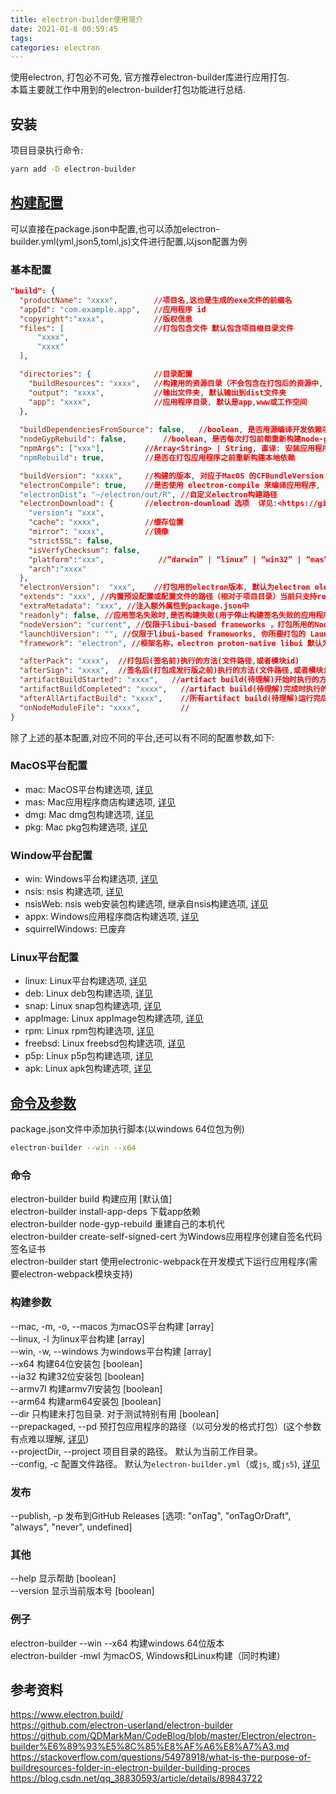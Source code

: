 ```yaml
---
title: electron-builder使用简介
date: 2021-01-8 00:59:45
tags:
categories: electron
---
```

使用electron, 打包必不可免, 官方推荐electron-builder库进行应用打包.  
本篇主要就工作中用到的electron-builder打包功能进行总结.

## 安装

项目目录执行命令:

``` bash
yarn add -D electron-builder
```

## [构建配置](https://www.electron.build/configuration/configuration)

可以直接在package.json中配置,也可以添加electron-builder.yml(yml,json5,toml,js)文件进行配置,以json配置为例  

### 基本配置

``` json
"build": {
  "productName": "xxxx",        //项目名,这也是生成的exe文件的前缀名
  "appId": "com.example.app",   //应用程序 id
  "copyright":"xxxx",           //版权信息
  "files": [                    //打包包含文件 默认包含项目根目录文件
      "xxxx",
      "xxxx"
  ],

  "directories": {              //目录配置
    "buildResources": "xxxx",   //构建用的资源目录（不会包含在打包后的资源中, 例如nsis要用到的构建配置文件）
    "output": "xxxx",           //输出文件夹, 默认输出到dist文件夹
    "app": "xxxx",              //应用程序目录, 默认是app,www或工作空间
  },
  
  "buildDependenciesFromSource": false,   //boolean, 是否用源编译开发依赖项
  "nodeGypRebuild": false,        //boolean, 是否每次打包前都重新构建node-gyp
  "npmArgs": ["xxx"],         //Array<String> | String, 直译: 安装应用程序本地依赖（native deps） 时添加的额外命令行参数, 原文: Additional command line arguments to use when installing app native deps. 
  "npmRebuild": true,         //是否在打包应用程序之前重新构建本地依赖

  "buildVersion": "xxxx",     //构建的版本, 对应于MacOS 的CFBundleVersion 和 Windows 元数据属性，默认对应Version, 如果已经定义TRAVIS_BUILD_NUMBER 、 APPVEYOR_BUILD_NUMBER 、 CIRCLE_BUILD_NUM 、 BUILD_NUMBER 、 bamboo.buildNumber 这些环境变量，那么将会被用作 build Version（version.build_number）
  "electronCompile": true,    //是否使用 electron-compile 来编译应用程序, 注:electronCompile已废弃
  "electronDist": "~/electron/out/R", //自定义electron构建路径
  "electronDownload": {       //electron-download 选项  详见:<https://github.com/electron/get#usage>
    "version": "xxx",
    "cache": "xxxx",          //缓存位置
    "mirror": "xxxx",         //镜像
    "strictSSL": false,
    "isVerfyChecksum": false,
    "platform":"xxx",            //“darwin” | “linux” | “win32” | “mas”
    "arch":"xxxx" 
  },
  "electronVersion":  "xxx",    //打包用的electron版本, 默认为electron electron-prebuilt electron-prebuilt-compile 依赖版本
  "extends": "xxx", //内置预设配置或配置文件的路径（相对于项目目录）当前只支持react-cra,如果安装了react-scripts依赖, react-cra会被自动设置，设置为null可以禁用自动检测
  "extraMetadata": "xxx", //注入额外属性到package.json中
  "readonly": false, //应用签名失败时,是否构建失败(用于停止构建签名失败的应用程序) 
  "nodeVersion": "current", //仅限于libui-based frameworks ，打包所用的NodeJS版本，设置current表示当前运行的NodeJS版本
  "launchUiVersion": "", //仅限于libui-based frameworks, 你所要打包的 LaunchUI 版本. 仅仅针对于Windows, 默认为适合框架使用的版本
  "framework": "electron", //框架名称，electron proton-native libui 默认为electron

  "afterPack": "xxxx",  //打包后(签名前)执行的方法(文件路径,或者模块id)
  "afterSign": "xxxx",  //签名后(打包成发行版之前)执行的方法(文件路径,或者模块id)
  "artifactBuildStarted": "xxxx",   //artifact build(待理解)开始时执行的方法(文件路径,或者模块id)
  "artifactBuildCompleted": "xxxx",   //artifact build(待理解)完成时执行的方法(文件路径,或者模块id)
  "afterAllArtifactBuild": "xxxx",    //所有artifact build(待理解)运行完后执行的方法(文件路径,或者模块id)
  "onNodeModuleFile": "xxxx",         //
}
```

除了上述的基本配置,对应不同的平台,还可以有不同的配置参数,如下:  

### MacOS平台配置

- mac: MacOS平台构建选项, [详见](https://www.electron.build/configuration/mac)  
- mas: Mac应用程序商店构建选项, [详见](https://www.electron.build/configuration/mas)  
- dmg: Mac dmg包构建选项, [详见](https://www.electron.build/configuration/dmg)  
- pkg: Mac pkg包构建选项, [详见](https://www.electron.build/configuration/pkg)  

### Window平台配置

- win: Windows平台构建选项, [详见](https://www.electron.build/configuration/win)  
- nsis: nsis 构建选项, [详见](https://www.electron.build/configuration/nsis)  
- nsisWeb: nsis web安装包构建选项, 继承自nsis构建选项, [详见](https://www.dazhuanlan.com/2019/10/10/5d9ef51ae2c29/)  
- appx: Windows应用程序商店构建选项, [详见](https://www.electron.build/configuration/appx)  
- squirrelWindows: 已废弃

### Linux平台配置

- linux: Linux平台构建选项, [详见](https://www.electron.build/configuration/linux)  
- deb: Linux deb包构建选项, [详见](https://www.electron.build/configuration/linux#de)  
- snap: Linux snap包构建选项, [详见](https://www.electron.build/configuration/snap)  
- appImage: Linux appImage包构建选项, [详见](https://www.electron.build/configuration/linux#appimageoptions)  
- rpm: Linux rpm包构建选项, [详见](https://www.electron.build/configuration/linux#LinuxTargetSpecificOptions)  
- freebsd: Linux freebsd包构建选项, [详见](https://www.electron.build/configuration/linux#LinuxTargetSpecificOptions)  
- p5p: Linux p5p包构建选项, [详见](https://www.electron.build/configuration/linux#LinuxTargetSpecificOptions)
- apk: Linux apk包构建选项, [详见](https://www.electron.build/configuration/linux#LinuxTargetSpecificOptions)

## [命令及参数](https://www.electron.build/cli)

package.json文件中添加执行脚本(以windows 64位包为例)  

``` bash
electron-builder --win --x64
```

### 命令
  
electron-builder build                    构建应用 [默认值]  
electron-builder install-app-deps         下载app依赖  
electron-builder node-gyp-rebuild         重建自己的本机代  
electron-builder create-self-signed-cert  为Windows应用程序创建自签名代码签名证书  
electron-builder start                    使用electronic-webpack在开发模式下运行应用程序(需要electron-webpack模块支持)  

### 构建参数

--mac, -m, -o, --macos   为macOS平台构建 [array]  
--linux, -l              为linux平台构建 [array]  
--win, -w, --windows     为windows平台构建 [array]  
--x64                    构建64位安装包 [boolean]  
--ia32                   构建32位安装包 [boolean]  
--armv7l                 构建armv7l安装包 [boolean]  
--arm64                  构建arm64安装包 [boolean]  
--dir                    只构建未打包目录. 对于测试特别有用 [boolean]  
--prepackaged, --pd      预打包应用程序的路径（以可分发的格式打包）(这个参数有点难以理解, [详见](https://www.electron.build/#pack-only-in-a-distributable-format))  
--projectDir, --project  项目目录的路径。 默认为当前工作目录。  
--config, -c             配置文件路径。 默认为`electron-builder.yml`（或`js`, 或`js5`), [详见](https://goo.gl/YFRJOM)  

### 发布

--publish, -p  发布到GitHub Releases [选项: "onTag", "onTagOrDraft", "always", "never", undefined]

### 其他

--help     显示帮助 [boolean]  
--version  显示当前版本号 [boolean]  

### 例子

electron-builder --win --x64    构建windows 64位版本  
electron-builder -mwl           为macOS, Windows和Linux构建（同时构建）

## 参考资料

<https://www.electron.build/>  
<https://github.com/electron-userland/electron-builder>  
<https://github.com/QDMarkMan/CodeBlog/blob/master/Electron/electron-builder%E6%89%93%E5%8C%85%E8%AF%A6%E8%A7%A3.md>
<https://stackoverflow.com/questions/54978918/what-is-the-purpose-of-buildresources-folder-in-electron-builder-building-proces>
<https://blog.csdn.net/qq_38830593/article/details/89843722>
